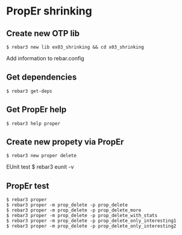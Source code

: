 PropEr shrinking
=====

Create new OTP lib
-----
    $ rebar3 new lib ex03_shrinking && cd x03_shrinking

Add information to rebar.config

Get dependencies
-----
    $ rebar3 get-deps


Get PropEr help
-----
    $ rebar3 help proper


Create new propety via PropEr
-----
    $ rebar3 new proper delete

EUnit test
    $ rebar3 eunit -v
	
	
PropEr test
-----
    $ rebar3 proper
	$ rebar3 proper -m prop_delete -p prop_delete
	$ rebar3 proper -m prop_delete -p prop_delete_more
	$ rebar3 proper -m prop_delete -p prop_delete_with_stats
	$ rebar3 proper -m prop_delete -p prop_delete_only_interesting1
	$ rebar3 proper -m prop_delete -p prop_delete_only_interesting2
	